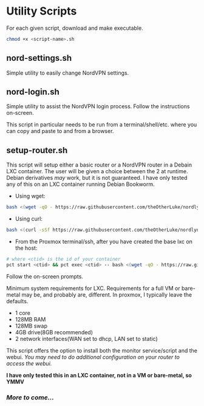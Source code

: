 # Utility Scripts
For each given script, download and make executable.
```bash
chmod +x <script-name>.sh
```
## nord-settings.sh
Simple utility to easily change NordVPN settings.

## nord-login.sh
Simple utility to assist the NordVPN login process.
Follow the instructions on-screen.

This script in particular needs to be run from a terminal/shell/etc. where you can copy and paste to and from a browser.

## setup-router.sh
This script will setup either a basic router or a NordVPN router in a Debain LXC container. The user will be given a choice between the 2 at runtime. Debian derivatives *may* work, but it is not guaranteed. I have only tested any of this on an LXC container running Debian Bookworm.
- Using wget:
```bash
bash <(wget -qO - https://raw.githubusercontent.com/theOtherLuke/nordlynx-router/refs/heads/main/scripts/setup-router.sh)
```
- Using curl:
```bash
bash <(curl -sSf https://raw.githubusercontent.com/theOtherLuke/nordlynx-router/refs/heads/main/scripts/setup-router.sh)
```
- From the Proxmox terminal/ssh, after you have created the base lxc on the host:
```bash
# where <ctid> is the id of your container
pct start <ctid> && pct exec <ctid> -- bash <(wget -qO - https://raw.githubusercontent.com/theOtherLuke/nordlynx-router/refs/heads/main/scripts/setup-router.sh)
```

Follow the on-screen prompts.

Minimum system requirements for LXC. Requirements for a full VM or bare-metal may be, and probably are, different. In proxmox, I typically leave the defaults.
- 1 core
- 128MB RAM
- 128MB swap
- 4GB drive(8GB recommended)
- 2 network interfaces(WAN set to dhcp, LAN set to static)

This script offers the option to install both the monitor service/script and the webui. *You may need to do additional configuration on your router to access the webui.*

**I have only tested this in an LXC container, not in a VM or bare-metal, so YMMV**

### *More to come...*
